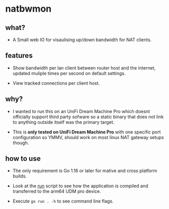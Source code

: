 # natbwmon

## what?

- A Small web IO for visaulising up/down bandwidth for NAT clients.

## features

- Show bandwidth per lan client between router host and the internet, updated
  muliple times per second on default settings.
  
- View tracked connections per client host.

## why?

- I wanted to run this on an UniFi Dream Machine Pro which doesnt officially
  support third party sofware so a static binary that does not link to anything
  outside itself was the primary target.
  
- This is **only tested on UniFi Dream Machine Pro** with one specific port
  configuration so YMMV, should work on most linux NAT gateway setups though.
  
## how to use

- The only requirement is Go 1.16 or later for mative and cross platform
  builds.

- Look at the [run](run) script to see how the application is compiled and
  transferred to the arm64 UDM pro device. 
  
- Execute `go run . -h` to see command line flags.
